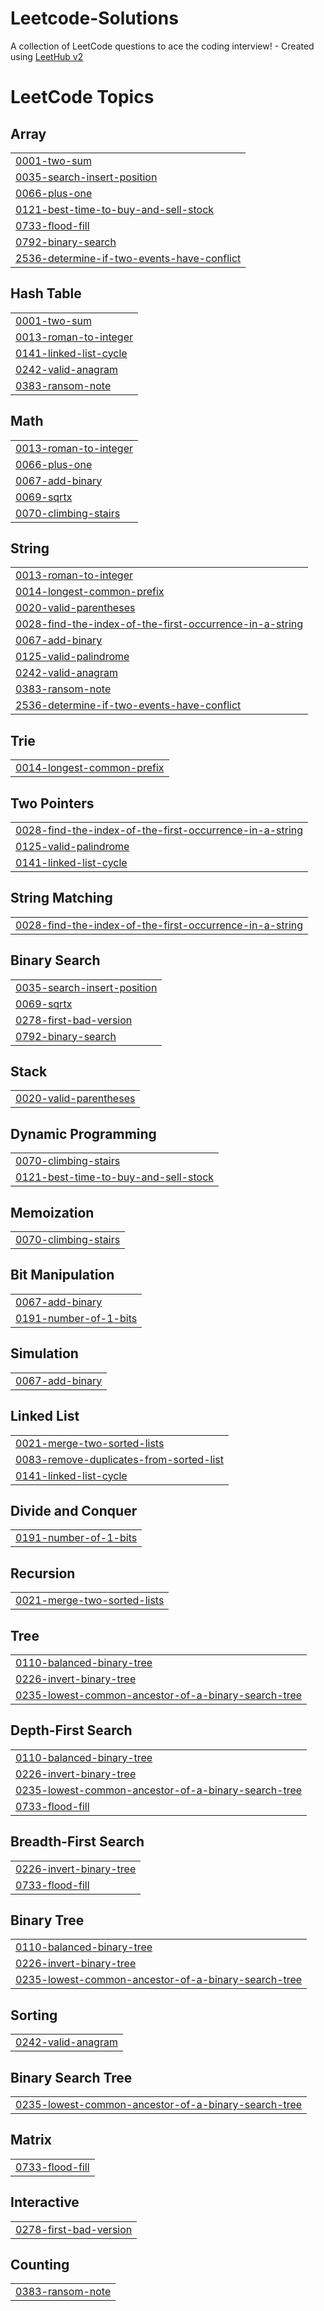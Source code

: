 # Leetcode-Solutions
A collection of LeetCode questions to ace the coding interview! - Created using [LeetHub v2](https://github.com/arunbhardwaj/LeetHub-2.0)

<!---LeetCode Topics Start-->
# LeetCode Topics
## Array
|  |
| ------- |
| [0001-two-sum](https://github.com/Galaxicitti/Leetcode-Solutions/tree/master/0001-two-sum) |
| [0035-search-insert-position](https://github.com/Galaxicitti/Leetcode-Solutions/tree/master/0035-search-insert-position) |
| [0066-plus-one](https://github.com/Galaxicitti/Leetcode-Solutions/tree/master/0066-plus-one) |
| [0121-best-time-to-buy-and-sell-stock](https://github.com/Galaxicitti/Leetcode-Solutions/tree/master/0121-best-time-to-buy-and-sell-stock) |
| [0733-flood-fill](https://github.com/Galaxicitti/Leetcode-Solutions/tree/master/0733-flood-fill) |
| [0792-binary-search](https://github.com/Galaxicitti/Leetcode-Solutions/tree/master/0792-binary-search) |
| [2536-determine-if-two-events-have-conflict](https://github.com/Galaxicitti/Leetcode-Solutions/tree/master/2536-determine-if-two-events-have-conflict) |
## Hash Table
|  |
| ------- |
| [0001-two-sum](https://github.com/Galaxicitti/Leetcode-Solutions/tree/master/0001-two-sum) |
| [0013-roman-to-integer](https://github.com/Galaxicitti/Leetcode-Solutions/tree/master/0013-roman-to-integer) |
| [0141-linked-list-cycle](https://github.com/Galaxicitti/Leetcode-Solutions/tree/master/0141-linked-list-cycle) |
| [0242-valid-anagram](https://github.com/Galaxicitti/Leetcode-Solutions/tree/master/0242-valid-anagram) |
| [0383-ransom-note](https://github.com/Galaxicitti/Leetcode-Solutions/tree/master/0383-ransom-note) |
## Math
|  |
| ------- |
| [0013-roman-to-integer](https://github.com/Galaxicitti/Leetcode-Solutions/tree/master/0013-roman-to-integer) |
| [0066-plus-one](https://github.com/Galaxicitti/Leetcode-Solutions/tree/master/0066-plus-one) |
| [0067-add-binary](https://github.com/Galaxicitti/Leetcode-Solutions/tree/master/0067-add-binary) |
| [0069-sqrtx](https://github.com/Galaxicitti/Leetcode-Solutions/tree/master/0069-sqrtx) |
| [0070-climbing-stairs](https://github.com/Galaxicitti/Leetcode-Solutions/tree/master/0070-climbing-stairs) |
## String
|  |
| ------- |
| [0013-roman-to-integer](https://github.com/Galaxicitti/Leetcode-Solutions/tree/master/0013-roman-to-integer) |
| [0014-longest-common-prefix](https://github.com/Galaxicitti/Leetcode-Solutions/tree/master/0014-longest-common-prefix) |
| [0020-valid-parentheses](https://github.com/Galaxicitti/Leetcode-Solutions/tree/master/0020-valid-parentheses) |
| [0028-find-the-index-of-the-first-occurrence-in-a-string](https://github.com/Galaxicitti/Leetcode-Solutions/tree/master/0028-find-the-index-of-the-first-occurrence-in-a-string) |
| [0067-add-binary](https://github.com/Galaxicitti/Leetcode-Solutions/tree/master/0067-add-binary) |
| [0125-valid-palindrome](https://github.com/Galaxicitti/Leetcode-Solutions/tree/master/0125-valid-palindrome) |
| [0242-valid-anagram](https://github.com/Galaxicitti/Leetcode-Solutions/tree/master/0242-valid-anagram) |
| [0383-ransom-note](https://github.com/Galaxicitti/Leetcode-Solutions/tree/master/0383-ransom-note) |
| [2536-determine-if-two-events-have-conflict](https://github.com/Galaxicitti/Leetcode-Solutions/tree/master/2536-determine-if-two-events-have-conflict) |
## Trie
|  |
| ------- |
| [0014-longest-common-prefix](https://github.com/Galaxicitti/Leetcode-Solutions/tree/master/0014-longest-common-prefix) |
## Two Pointers
|  |
| ------- |
| [0028-find-the-index-of-the-first-occurrence-in-a-string](https://github.com/Galaxicitti/Leetcode-Solutions/tree/master/0028-find-the-index-of-the-first-occurrence-in-a-string) |
| [0125-valid-palindrome](https://github.com/Galaxicitti/Leetcode-Solutions/tree/master/0125-valid-palindrome) |
| [0141-linked-list-cycle](https://github.com/Galaxicitti/Leetcode-Solutions/tree/master/0141-linked-list-cycle) |
## String Matching
|  |
| ------- |
| [0028-find-the-index-of-the-first-occurrence-in-a-string](https://github.com/Galaxicitti/Leetcode-Solutions/tree/master/0028-find-the-index-of-the-first-occurrence-in-a-string) |
## Binary Search
|  |
| ------- |
| [0035-search-insert-position](https://github.com/Galaxicitti/Leetcode-Solutions/tree/master/0035-search-insert-position) |
| [0069-sqrtx](https://github.com/Galaxicitti/Leetcode-Solutions/tree/master/0069-sqrtx) |
| [0278-first-bad-version](https://github.com/Galaxicitti/Leetcode-Solutions/tree/master/0278-first-bad-version) |
| [0792-binary-search](https://github.com/Galaxicitti/Leetcode-Solutions/tree/master/0792-binary-search) |
## Stack
|  |
| ------- |
| [0020-valid-parentheses](https://github.com/Galaxicitti/Leetcode-Solutions/tree/master/0020-valid-parentheses) |
## Dynamic Programming
|  |
| ------- |
| [0070-climbing-stairs](https://github.com/Galaxicitti/Leetcode-Solutions/tree/master/0070-climbing-stairs) |
| [0121-best-time-to-buy-and-sell-stock](https://github.com/Galaxicitti/Leetcode-Solutions/tree/master/0121-best-time-to-buy-and-sell-stock) |
## Memoization
|  |
| ------- |
| [0070-climbing-stairs](https://github.com/Galaxicitti/Leetcode-Solutions/tree/master/0070-climbing-stairs) |
## Bit Manipulation
|  |
| ------- |
| [0067-add-binary](https://github.com/Galaxicitti/Leetcode-Solutions/tree/master/0067-add-binary) |
| [0191-number-of-1-bits](https://github.com/Galaxicitti/Leetcode-Solutions/tree/master/0191-number-of-1-bits) |
## Simulation
|  |
| ------- |
| [0067-add-binary](https://github.com/Galaxicitti/Leetcode-Solutions/tree/master/0067-add-binary) |
## Linked List
|  |
| ------- |
| [0021-merge-two-sorted-lists](https://github.com/Galaxicitti/Leetcode-Solutions/tree/master/0021-merge-two-sorted-lists) |
| [0083-remove-duplicates-from-sorted-list](https://github.com/Galaxicitti/Leetcode-Solutions/tree/master/0083-remove-duplicates-from-sorted-list) |
| [0141-linked-list-cycle](https://github.com/Galaxicitti/Leetcode-Solutions/tree/master/0141-linked-list-cycle) |
## Divide and Conquer
|  |
| ------- |
| [0191-number-of-1-bits](https://github.com/Galaxicitti/Leetcode-Solutions/tree/master/0191-number-of-1-bits) |
## Recursion
|  |
| ------- |
| [0021-merge-two-sorted-lists](https://github.com/Galaxicitti/Leetcode-Solutions/tree/master/0021-merge-two-sorted-lists) |
## Tree
|  |
| ------- |
| [0110-balanced-binary-tree](https://github.com/Galaxicitti/Leetcode-Solutions/tree/master/0110-balanced-binary-tree) |
| [0226-invert-binary-tree](https://github.com/Galaxicitti/Leetcode-Solutions/tree/master/0226-invert-binary-tree) |
| [0235-lowest-common-ancestor-of-a-binary-search-tree](https://github.com/Galaxicitti/Leetcode-Solutions/tree/master/0235-lowest-common-ancestor-of-a-binary-search-tree) |
## Depth-First Search
|  |
| ------- |
| [0110-balanced-binary-tree](https://github.com/Galaxicitti/Leetcode-Solutions/tree/master/0110-balanced-binary-tree) |
| [0226-invert-binary-tree](https://github.com/Galaxicitti/Leetcode-Solutions/tree/master/0226-invert-binary-tree) |
| [0235-lowest-common-ancestor-of-a-binary-search-tree](https://github.com/Galaxicitti/Leetcode-Solutions/tree/master/0235-lowest-common-ancestor-of-a-binary-search-tree) |
| [0733-flood-fill](https://github.com/Galaxicitti/Leetcode-Solutions/tree/master/0733-flood-fill) |
## Breadth-First Search
|  |
| ------- |
| [0226-invert-binary-tree](https://github.com/Galaxicitti/Leetcode-Solutions/tree/master/0226-invert-binary-tree) |
| [0733-flood-fill](https://github.com/Galaxicitti/Leetcode-Solutions/tree/master/0733-flood-fill) |
## Binary Tree
|  |
| ------- |
| [0110-balanced-binary-tree](https://github.com/Galaxicitti/Leetcode-Solutions/tree/master/0110-balanced-binary-tree) |
| [0226-invert-binary-tree](https://github.com/Galaxicitti/Leetcode-Solutions/tree/master/0226-invert-binary-tree) |
| [0235-lowest-common-ancestor-of-a-binary-search-tree](https://github.com/Galaxicitti/Leetcode-Solutions/tree/master/0235-lowest-common-ancestor-of-a-binary-search-tree) |
## Sorting
|  |
| ------- |
| [0242-valid-anagram](https://github.com/Galaxicitti/Leetcode-Solutions/tree/master/0242-valid-anagram) |
## Binary Search Tree
|  |
| ------- |
| [0235-lowest-common-ancestor-of-a-binary-search-tree](https://github.com/Galaxicitti/Leetcode-Solutions/tree/master/0235-lowest-common-ancestor-of-a-binary-search-tree) |
## Matrix
|  |
| ------- |
| [0733-flood-fill](https://github.com/Galaxicitti/Leetcode-Solutions/tree/master/0733-flood-fill) |
## Interactive
|  |
| ------- |
| [0278-first-bad-version](https://github.com/Galaxicitti/Leetcode-Solutions/tree/master/0278-first-bad-version) |
## Counting
|  |
| ------- |
| [0383-ransom-note](https://github.com/Galaxicitti/Leetcode-Solutions/tree/master/0383-ransom-note) |
<!---LeetCode Topics End-->